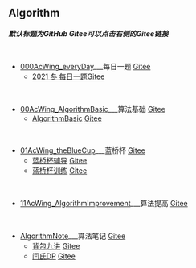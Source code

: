 ## Algorithm
***默认标题为GitHub  Gitee可以点击右侧的Gitee链接***

​      

* [000AcWing_everyDay](https://github.com/LYNBZ1018/algorithm/tree/master/000AcWing_everyDay)___每日一题                                    [Gitee](https://gitee.com/lynbz1018/algorithm/tree/master/000AcWing_everyDay)
  * [2021 冬 每日一题](https://github.com/LYNBZ1018/algorithm/blob/master/000AcWing_everyDay/2021WinterEveryday.md)[Gitee](https://gitee.com/lynbz1018/algorithm/blob/master/000AcWing_everyDay/2021WinterEveryday.md)


​     

* [00AcWing_AlgorithmBasic](https://github.com/LYNBZ1018/algorithm/tree/master/00AcWing_AlgorithmBasic)___算法基础                            [Gitee](https://gitee.com/lynbz1018/algorithm/tree/master/00AcWing_AlgorithmBasic)
  * [AlgorithmBasic](https://github.com/LYNBZ1018/algorithm/blob/master/00AcWing_AlgorithmBasic/AlgorithmBasic.md)                                                             [Gitee](https://gitee.com/lynbz1018/algorithm/blob/master/00AcWing_AlgorithmBasic/AlgorithmBasic.md)

​    

* [01AcWing_theBlueCup](https://github.com/LYNBZ1018/algorithm/tree/master/01AcWing_theBlueCup)___蓝桥杯                                      [Gitee](https://gitee.com/lynbz1018/algorithm/tree/master/01AcWing_theBlueCup)
  * [蓝桥杯辅导](https://github.com/LYNBZ1018/algorithm/blob/master/01AcWing_theBlueCup/theBlueCup.md)                                                                     [Gitee](https://gitee.com/lynbz1018/algorithm/blob/master/01AcWing_theBlueCup/theBlueCup.md)
  * [蓝桥杯训练](https://github.com/LYNBZ1018/algorithm/blob/master/01AcWing_theBlueCup/%E8%93%9D%E6%A1%A5%E6%9D%AF%E8%AE%AD%E7%BB%83.md)                                                                     [Gitee](https://gitee.com/lynbz1018/algorithm/blob/master/01AcWing_theBlueCup/%E8%93%9D%E6%A1%A5%E6%9D%AF%E8%AE%AD%E7%BB%83.md)

​     

* [11AcWing_AlgorithmImprovement](https://github.com/LYNBZ1018/algorithm/tree/master/11AcWing_AlgorithmImprovement/DP)___算法提高             [Gitee](https://gitee.com/lynbz1018/algorithm/tree/master/11AcWing_AlgorithmImprovement)

​     

* [AlgorithmNote](https://github.com/LYNBZ1018/algorithm/tree/master/AlgorithmNote)___算法笔记                                                [Gitee](https://gitee.com/lynbz1018/algorithm/tree/master/AlgorithmNote)
  * [背包九讲](https://github.com/LYNBZ1018/algorithm/blob/master/AlgorithmNote/1000%E8%83%8C%E5%8C%85%E4%B9%9D%E8%AE%B2.md)                                                                        [Gitee](https://gitee.com/lynbz1018/algorithm/blob/master/AlgorithmNote/1000%E8%83%8C%E5%8C%85%E4%B9%9D%E8%AE%B2.md)
  * [闫氏DP](https://github.com/LYNBZ1018/algorithm/blob/master/AlgorithmNote/1001%E9%97%AB%E6%B0%8FDP.md)                                                                           [Gitee](https://gitee.com/lynbz1018/algorithm/blob/master/AlgorithmNote/1001%E9%97%AB%E6%B0%8FDP.md)

